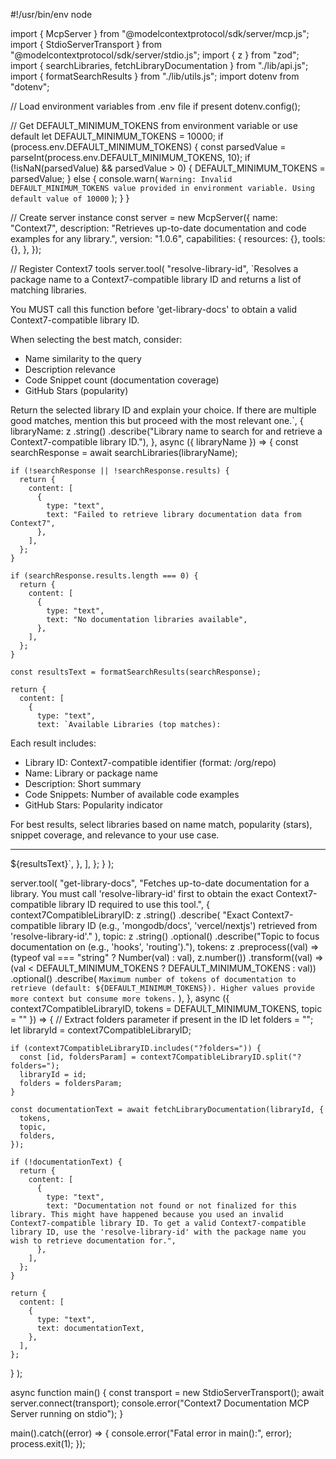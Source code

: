 #!/usr/bin/env node

import { McpServer } from "@modelcontextprotocol/sdk/server/mcp.js";
import { StdioServerTransport } from "@modelcontextprotocol/sdk/server/stdio.js";
import { z } from "zod";
import { searchLibraries, fetchLibraryDocumentation } from "./lib/api.js";
import { formatSearchResults } from "./lib/utils.js";
import dotenv from "dotenv";

// Load environment variables from .env file if present
dotenv.config();

// Get DEFAULT_MINIMUM_TOKENS from environment variable or use default
let DEFAULT_MINIMUM_TOKENS = 10000;
if (process.env.DEFAULT_MINIMUM_TOKENS) {
  const parsedValue = parseInt(process.env.DEFAULT_MINIMUM_TOKENS, 10);
  if (!isNaN(parsedValue) && parsedValue > 0) {
    DEFAULT_MINIMUM_TOKENS = parsedValue;
  } else {
    console.warn(
      `Warning: Invalid DEFAULT_MINIMUM_TOKENS value provided in environment variable. Using default value of 10000`
    );
  }
}

// Create server instance
const server = new McpServer({
  name: "Context7",
  description: "Retrieves up-to-date documentation and code examples for any library.",
  version: "1.0.6",
  capabilities: {
    resources: {},
    tools: {},
  },
});

// Register Context7 tools
server.tool(
  "resolve-library-id",
  `Resolves a package name to a Context7-compatible library ID and returns a list of matching libraries.

You MUST call this function before 'get-library-docs' to obtain a valid Context7-compatible library ID.

When selecting the best match, consider:
- Name similarity to the query
- Description relevance
- Code Snippet count (documentation coverage)
- GitHub Stars (popularity)

Return the selected library ID and explain your choice. If there are multiple good matches, mention this but proceed with the most relevant one.`,
  {
    libraryName: z
      .string()
      .describe("Library name to search for and retrieve a Context7-compatible library ID."),
  },
  async ({ libraryName }) => {
    const searchResponse = await searchLibraries(libraryName);

    if (!searchResponse || !searchResponse.results) {
      return {
        content: [
          {
            type: "text",
            text: "Failed to retrieve library documentation data from Context7",
          },
        ],
      };
    }

    if (searchResponse.results.length === 0) {
      return {
        content: [
          {
            type: "text",
            text: "No documentation libraries available",
          },
        ],
      };
    }

    const resultsText = formatSearchResults(searchResponse);

    return {
      content: [
        {
          type: "text",
          text: `Available Libraries (top matches):

Each result includes:
- Library ID: Context7-compatible identifier (format: /org/repo)
- Name: Library or package name
- Description: Short summary
- Code Snippets: Number of available code examples
- GitHub Stars: Popularity indicator

For best results, select libraries based on name match, popularity (stars), snippet coverage, and relevance to your use case.

---

${resultsText}`,
        },
      ],
    };
  }
);

server.tool(
  "get-library-docs",
  "Fetches up-to-date documentation for a library. You must call 'resolve-library-id' first to obtain the exact Context7-compatible library ID required to use this tool.",
  {
    context7CompatibleLibraryID: z
      .string()
      .describe(
        "Exact Context7-compatible library ID (e.g., 'mongodb/docs', 'vercel/nextjs') retrieved from 'resolve-library-id'."
      ),
    topic: z
      .string()
      .optional()
      .describe("Topic to focus documentation on (e.g., 'hooks', 'routing')."),
    tokens: z
      .preprocess((val) => (typeof val === "string" ? Number(val) : val), z.number())
      .transform((val) => (val < DEFAULT_MINIMUM_TOKENS ? DEFAULT_MINIMUM_TOKENS : val))
      .optional()
      .describe(
        `Maximum number of tokens of documentation to retrieve (default: ${DEFAULT_MINIMUM_TOKENS}). Higher values provide more context but consume more tokens.`
      ),
  },
  async ({ context7CompatibleLibraryID, tokens = DEFAULT_MINIMUM_TOKENS, topic = "" }) => {
    // Extract folders parameter if present in the ID
    let folders = "";
    let libraryId = context7CompatibleLibraryID;

    if (context7CompatibleLibraryID.includes("?folders=")) {
      const [id, foldersParam] = context7CompatibleLibraryID.split("?folders=");
      libraryId = id;
      folders = foldersParam;
    }

    const documentationText = await fetchLibraryDocumentation(libraryId, {
      tokens,
      topic,
      folders,
    });

    if (!documentationText) {
      return {
        content: [
          {
            type: "text",
            text: "Documentation not found or not finalized for this library. This might have happened because you used an invalid Context7-compatible library ID. To get a valid Context7-compatible library ID, use the 'resolve-library-id' with the package name you wish to retrieve documentation for.",
          },
        ],
      };
    }

    return {
      content: [
        {
          type: "text",
          text: documentationText,
        },
      ],
    };
  }
);

async function main() {
  const transport = new StdioServerTransport();
  await server.connect(transport);
  console.error("Context7 Documentation MCP Server running on stdio");
}

main().catch((error) => {
  console.error("Fatal error in main():", error);
  process.exit(1);
});